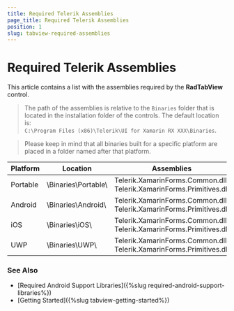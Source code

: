 ```yaml
---
title: Required Telerik Assemblies
page_title: Required Telerik Assemblies
position: 1
slug: tabview-required-assemblies
---
```


# Required Telerik Assemblies

This article contains a list with the assemblies required by the **RadTabView** control.

> The path of the assemblies is relative to the `Binaries` folder that is located in the installation folder of the controls. The default location is:  
> `C:\Program Files (x86)\Telerik\UI for Xamarin RX XXX\Binaries`.

> Please keep in mind that all binaries built for a specific platform are placed in a folder named after that platform.

| Platform | Location | Assemblies |
| -------- | -------- | ---------- |
| Portable | \Binaries\Portable\ | Telerik.XamarinForms.Common.dll <br/> Telerik.XamarinForms.Primitives.dll |
| Android  | \Binaries\Android\ | Telerik.XamarinForms.Common.dll <br/> Telerik.XamarinForms.Primitives.dll |
| iOS      | \Binaries\iOS\ | Telerik.XamarinForms.Common.dll <br/> Telerik.XamarinForms.Primitives.dll  |
| UWP      | \Binaries\UWP\ | Telerik.XamarinForms.Common.dll <br/> Telerik.XamarinForms.Primitives.dll |

### See Also

- [Required Android Support Libraries]({%slug required-android-support-libraries%})
- [Getting Started]({%slug tabview-getting-started%})

